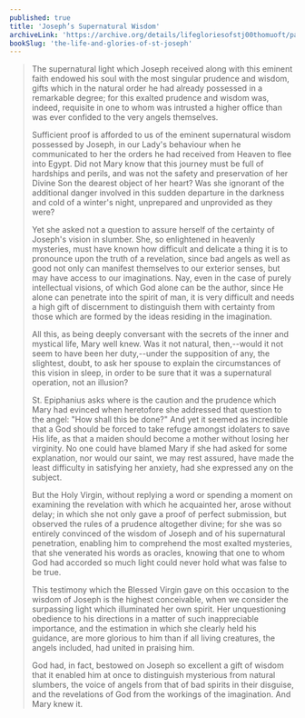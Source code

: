 ```yaml
---
published: true
title: 'Joseph’s Supernatural Wisdom'
archiveLink: 'https://archive.org/details/lifegloriesofstj00thomuoft/page/381?view=theater'
bookSlug: 'the-life-and-glories-of-st-joseph'
---
```


> The supernatural light which Joseph received along with this eminent faith endowed his soul with the most singular prudence and wisdom, gifts which in the natural order he had already possessed in a remarkable degree; for this exalted prudence and wisdom was, indeed, requisite in one to whom was intrusted a higher office than was ever confided to the very angels themselves.
>
> Sufficient proof is afforded to us of the eminent supernatural wisdom possessed by Joseph, in our Lady's behaviour when he communicated to her the orders he had received from Heaven to flee into Egypt. Did not Mary know that this journey must be full of hardships and perils, and was not the safety and preservation of her Divine Son the dearest object of her heart? Was she ignorant of the additional danger involved in this sudden departure in the darkness and cold of a winter's night, unprepared and unprovided as they were?
>
> Yet she asked not a question to assure herself of the certainty of Joseph's vision in slumber. She, so enlightened in heavenly mysteries, must have known how difficult and delicate a thing it is to pronounce upon the truth of a revelation, since bad angels as well as good not only can manifest themselves to our exterior senses, but may have access to our imaginations. Nay, even in the case of purely intellectual visions, of which God alone can be the author, since He alone can penetrate into the spirit of man, it is very difficult and needs a high gift of discernment to distinguish them with certainty from those which are formed by the ideas residing in the imagination.
>
> All this, as being deeply conversant with the secrets of the inner and mystical life, Mary well knew. Was it not natural, then,--would it not seem to have been her duty,--under the supposition of any, the slightest, doubt, to ask her spouse to explain the circumstances of this vision in sleep, in order to be sure that it was a supernatural operation, not an illusion?
>
> St. Epiphanius asks where is the caution and the prudence which Mary had evinced when heretofore she addressed that question to the angel: "How shall this be done?" And yet it seemed as incredible that a God should be forced to take refuge amongst idolaters to save His life, as that a maiden should become a mother without losing her virginity. No one could have blamed Mary if she had asked for some explanation, nor would our saint, we may rest assured, have made the least difficulty in satisfying her anxiety, had she expressed any on the subject.
>
> But the Holy Virgin, without replying a word or spending a moment on examining the revelation with which he acquainted her, arose without delay; in which she not only gave a proof of perfect submission, but observed the rules of a prudence altogether divine; for she was so entirely convinced of the wisdom of Joseph and of his supernatural penetration, enabling him to comprehend the most exalted mysteries, that she venerated his words as oracles, knowing that one to whom God had accorded so much light could never hold what was false to be true.
>
> This testimony which the Blessed Virgin gave on this occasion to the wisdom of Joseph is the highest conceivable, when we consider the surpassing light which illuminated her own spirit. Her unquestioning obedience to his directions in a matter of such inappreciable importance, and the estimation in which she clearly held his guidance, are more glorious to him than if all living creatures, the angels included, had united in praising him.
>
> God had, in fact, bestowed on Joseph so excellent a gift of wisdom that it enabled him at once to distinguish mysterious from natural slumbers, the voice of angels from that of bad spirits in their disguise, and the revelations of God from the workings of the imagination. And Mary knew it.